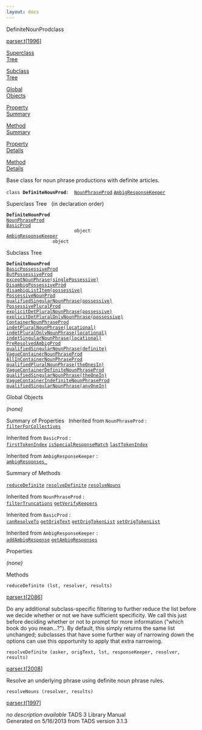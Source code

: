 ```yaml
---
layout: docs
---
```

<span class="title">DefiniteNounProd</span><span class="type">class</span>

[parser.t](../file/parser.t.html)\[[1996](../source/parser.t.html#1996)\]

[Superclass  
Tree](#_SuperClassTree_)

[Subclass  
Tree](#_SubClassTree_)

[Global  
Objects](#_ObjectSummary_)

[Property  
Summary](#_PropSummary_)

[Method  
Summary](#_MethodSummary_)

[Property  
Details](#_Properties_)

[Method  
Details](#_Methods_)



Base class for noun phrase productions with definite articles.

`class `**`DefiniteNounProd`**` :   `[`NounPhraseProd`](../object/NounPhraseProd.html) [`AmbigResponseKeeper`](../object/AmbigResponseKeeper.html)



<span id="_SuperClassTree_"></span>



<span class="hdln">Superclass Tree</span>   (in declaration order)



**`DefiniteNounProd`**  
[`NounPhraseProd`](../object/NounPhraseProd.html)  
[`BasicProd`](../object/BasicProd.html)  
`                         object`  
[`AmbigResponseKeeper`](../object/AmbigResponseKeeper.html)  
`                 object`  
<span id="_SubClassTree_"></span>



<span class="hdln">Subclass Tree</span>  



**`DefiniteNounProd`**  
[`BasicPossessiveProd`](../object/BasicPossessiveProd.html)  
[`ButPossessiveProd`](../object/ButPossessiveProd.html)  
[`exceptNounPhrase(singlePossessive)`](../object/exceptNounPhrase(singlePossessive).html)  
[`DisambigPossessiveProd`](../object/DisambigPossessiveProd.html)  
[`disambigListItem(possessive)`](../object/disambigListItem(possessive).html)  
[`PossessiveNounProd`](../object/PossessiveNounProd.html)  
[`qualifiedSingularNounPhrase(possessive)`](../object/qualifiedSingularNounPhrase(possessive).html)  
[`PossessivePluralProd`](../object/PossessivePluralProd.html)  
[`explicitDetPluralNounPhrase(possessive)`](../object/explicitDetPluralNounPhrase(possessive).html)  
[`explicitDetPluralOnlyNounPhrase(possessive)`](../object/explicitDetPluralOnlyNounPhrase(possessive).html)  
[`ContainerNounPhraseProd`](../object/ContainerNounPhraseProd.html)  
[`indetPluralNounPhrase(locational)`](../object/indetPluralNounPhrase(locational).html)  
[`indetPluralOnlyNounPhrase(locational)`](../object/indetPluralOnlyNounPhrase(locational).html)  
[`indetSingularNounPhrase(locational)`](../object/indetSingularNounPhrase(locational).html)  
[`PreResolvedAmbigProd`](../object/PreResolvedAmbigProd.html)  
[`qualifiedSingularNounPhrase(definite)`](../object/qualifiedSingularNounPhrase(definite).html)  
[`VagueContainerNounPhraseProd`](../object/VagueContainerNounPhraseProd.html)  
[`AllInContainerNounPhraseProd`](../object/AllInContainerNounPhraseProd.html)  
[`qualifiedPluralNounPhrase(theOnesIn)`](../object/qualifiedPluralNounPhrase(theOnesIn).html)  
[`VagueContainerDefiniteNounPhraseProd`](../object/VagueContainerDefiniteNounPhraseProd.html)  
[`qualifiedSingularNounPhrase(theOneIn)`](../object/qualifiedSingularNounPhrase(theOneIn).html)  
[`VagueContainerIndefiniteNounPhraseProd`](../object/VagueContainerIndefiniteNounPhraseProd.html)  
[`qualifiedSingularNounPhrase(anyOneIn)`](../object/qualifiedSingularNounPhrase(anyOneIn).html)  
<span id="_ObjectSummary_"></span>



<span class="hdln">Global Objects</span>  



*(none)* <span id="_PropSummary_"></span>



<span class="hdln">Summary of Properties</span>  
Inherited from `NounPhraseProd` :  
[`filterForCollectives`](../object/NounPhraseProd.html#filterForCollectives)

Inherited from `BasicProd` :  
[`firstTokenIndex`](../object/BasicProd.html#firstTokenIndex) [`isSpecialResponseMatch`](../object/BasicProd.html#isSpecialResponseMatch) [`lastTokenIndex`](../object/BasicProd.html#lastTokenIndex)

Inherited from `AmbigResponseKeeper` :  
[`ambigResponses_`](../object/AmbigResponseKeeper.html#ambigResponses_)

<span id="_MethodSummary_"></span>



<span class="hdln">Summary of Methods</span>  



[`reduceDefinite`](#reduceDefinite) [`resolveDefinite`](#resolveDefinite) [`resolveNouns`](#resolveNouns)

Inherited from `NounPhraseProd` :  
[`filterTruncations`](../object/NounPhraseProd.html#filterTruncations) [`getVerifyKeepers`](../object/NounPhraseProd.html#getVerifyKeepers)

Inherited from `BasicProd` :  
[`canResolveTo`](../object/BasicProd.html#canResolveTo) [`getOrigText`](../object/BasicProd.html#getOrigText) [`getOrigTokenList`](../object/BasicProd.html#getOrigTokenList) [`setOrigTokenList`](../object/BasicProd.html#setOrigTokenList)

Inherited from `AmbigResponseKeeper` :  
[`addAmbigResponse`](../object/AmbigResponseKeeper.html#addAmbigResponse) [`getAmbigResponses`](../object/AmbigResponseKeeper.html#getAmbigResponses)

<span id="_Properties_"></span>



<span class="hdln">Properties</span>  



*(none)* <span id="_Methods_"></span>



<span class="hdln">Methods</span>  



<span id="reduceDefinite"></span>

`reduceDefinite (lst, resolver, results)`

[parser.t](../file/parser.t.html)\[[2086](../source/parser.t.html#2086)\]



Do any additional subclass-specific filtering to further reduce the list
before we decide whether or not we have sufficient specificity. We call
this just before deciding whether or not to prompt for more information
("which book do you mean...?"). By default, this simply returns the same
list unchanged; subclasses that have some further way of narrowing down
the options can use this opportunity to apply that extra narrowing.



<span id="resolveDefinite"></span>

`resolveDefinite (asker, origText, lst, responseKeeper, resolver, results)`

[parser.t](../file/parser.t.html)\[[2008](../source/parser.t.html#2008)\]



Resolve an underlying phrase using definite noun phrase rules.



<span id="resolveNouns"></span>

`resolveNouns (resolver, results)`

[parser.t](../file/parser.t.html)\[[1997](../source/parser.t.html#1997)\]



*no description available*
TADS 3 Library Manual  
Generated on 5/16/2013 from TADS version 3.1.3


